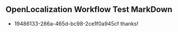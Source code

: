 ## OpenLocalization Workflow Test MarkDown
* 19486133-286a-465d-bc98-2ce1f0a945cf 
thanks!<!--HONumber=Mar16_HO4-->
